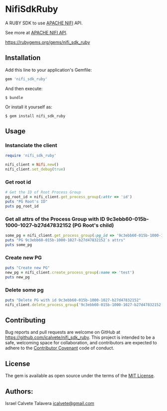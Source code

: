 # NifiSdkRuby

A RUBY SDK to use [APACHE NIFI](https://nifi.apache.org/) API.

See more at [APACHE NIFI API](https://nifi.apache.org/docs/nifi-docs/rest-api/index.html).

https://rubygems.org/gems/nifi_sdk_ruby

## Installation

Add this line to your application's Gemfile:

```ruby
gem 'nifi_sdk_ruby'
```

And then execute:

    $ bundle

Or install it yourself as:

    $ gem install nifi_sdk_ruby

## Usage

### Instanciate the client

```ruby
require 'nifi_sdk_ruby'

nifi_client = Nifi.new()
nifi_client.set_debug(true)

```

### Get root id

```ruby
# Get the ID of Root Process Group
pg_root_id = nifi_client.get_process_group(:attr => 'id')
puts "PG Root's ID"
puts pg_root_id
```

### Get all attrs of the Process Group with ID 9c3ebb60-015b-1000-1027-b27d47832152 (PG Root's child)

```ruby
some_pg = nifi_client.get_process_group(:pg_id => '9c3ebb60-015b-1000-1027-b27d47832152')
puts "PG 9c3ebb60-015b-1000-1027-b27d47832152`s attrs"
puts some_pg
```

### Create new PG
```ruby
puts "Create new PG"
new_pg = nifi_client.create_process_group(:name => 'test')
puts new_pg
```

### Delete some pg
```ruby
puts "Delete PG with id 9c3ebb60-015b-1000-1027-b27d47832152"
nifi_client.delete_process_group('9c3ebb60-015b-1000-1027-b27d47832152')
```

## Contributing

Bug reports and pull requests are welcome on GitHub at https://github.com/icalvete/nifi_sdk_ruby. This project is intended to be a safe, welcoming space for collaboration, and contributors are expected to adhere to the [Contributor Covenant](http://contributor-covenant.org) code of conduct.


## License

The gem is available as open source under the terms of the [MIT License](http://opensource.org/licenses/MIT).

## Authors:

Israel Calvete Talavera <icalvete@gmail.com>
